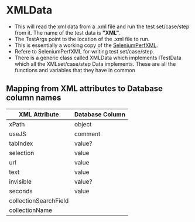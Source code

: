 # XMLData
* This will read the xml data from a .xml file and run the test set/case/step from it. The name of the test data is **"XML"**.
* The TestArgs point to the location of the .xml file to run.
* This is essentially a working copy of the [SeleniumPerfXML](https://github.com/zzzrst/SeleniumPerfXML).
* Refere to SeleniumPerfXML for writing test set/case/step.
* There is a generic class called XMLData which implements ITestData which all the XMLset/case/step Data implements. These are all the functions and variables that they have in common
## Mapping from XML attributes to Database column names
|XML Attribute|Database Column|
|---|---|
|xPath|object|
|useJS|comment|
|tabIndex|value?|
|selection|value|
|url|value|
|text|value|
|invisible|value?|
|seconds|value|
|collectionSearchField|
|collectionName|
